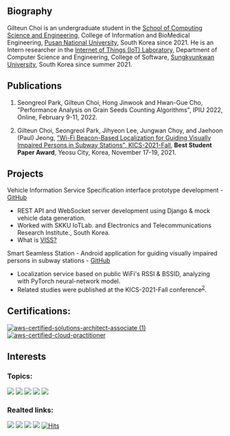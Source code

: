 ## Biography

Gilteun Choi is an undergraduate student in the [School of Computing Science and Engineering](https://cse.pusan.ac.kr/cseEng/index..do), College of Information and BioMedical Engineering, [Pusan National University](https://www.pusan.ac.kr/eng/Main.do), South Korea since 2021. He is an Intern researcher in the [Internet of Things (IoT) Laboratory](http://iotlab.skku.edu/index.php), Department of Computer Science and Engineering, College of Software, [Sungkyunkwan University](https://www.skku.edu/eng/), South Korea since summer 2021.

## Publications 

1. Seongreol Park, Gilteun Choi, Hong Jinwook and Hwan-Gue Cho, "Performance Analysis on Grain Seeds Counting Algorithms", IPIU 2022, Online, February 9-11, 2022.

2. Gilteun Choi, Seongreol Park, Jihyeon Lee, Jungwan Choy, and Jaehoon (Paul) Jeong, ["Wi-Fi Beacon-Based Localization for Guiding Visually Impaired Persons in Subway Stations", KICS-2021-Fall](http://iotlab.skku.edu/publications/domestic-conference/WiFi-Beacon-Localization-KICS-2021-Fall.pdf), <b>Best Student Paper Award</b>, Yeosu City, Korea, November 17-19, 2021.

## Projects

Vehicle Information Service Specification interface prototype development - [GitHub](https://github.com/skku-iotlab/viss_backend)<br>
- REST API and WebSocket server development using Django & mock vehicle data generation.
- Worked with SKKU IoTLab. and Electronics and Telecommunications Research Institute., South Korea.
- What is [VISS?](https://www.w3.org/TR/viss2-core/)

Smart Seamless Station - Android application for guiding visually impaired persons in subway stations - [GitHub](https://github.com/gilteunchoi/3S)<br>
- Localization service based on public WiFi's RSSI & BSSID, analyzing with PyTorch neural-network model. 
- Related studies were published at the KICS-2021-Fall conference<sup>[2](http://iotlab.skku.edu/publications/domestic-conference/WiFi-Beacon-Localization-KICS-2021-Fall.pdf)</sup>.<br>

## Certifications:
[![aws-certified-solutions-architect-associate (1)](https://user-images.githubusercontent.com/61682534/156750419-1f579af3-64fb-4dfe-b337-987304234bf4.png)](https://www.credly.com/badges/f53f8506-56ba-4c42-9c36-10b76cd17146/public_url)
[![aws-certified-cloud-practitioner](https://user-images.githubusercontent.com/61682534/156750469-739c419b-a4ea-47ea-9cac-92253a3230cb.png)](https://www.credly.com/badges/cdd98f16-d80d-4bdb-b745-984296205154/public_url)

## Interests
### Topics:
<a href="https://omnetpp.org/"><img src="https://img.shields.io/badge/OMNet++-196f93?style=flat"/></a>
<a href="https://www.eclipse.org/sumo/"><img src="https://img.shields.io/badge/SUMO-338033?style=flat"/></a>
<a href="https://inet.omnetpp.org/"><img src="https://img.shields.io/badge/INET-2fa4e7?style=flat"/></a>
<a href="https://www.w3.org/TR/vehicle-information-service/"><img src="https://img.shields.io/badge/VISS-1a5e9a?style=flat"/></a>
<a href="https://www.djangoproject.com/"><img src="https://img.shields.io/badge/Django-0C4B33?style=flat"/></a>

### Realted links:
<a href="https://mailcar.com"><img src="https://img.shields.io/badge/Blog-e9dcbe?style=flat"/></a>
<a href="https://cse.pusan.ac.kr/cse/27725/subview.do"><img src="https://img.shields.io/badge/CodeCoach-196f93?style=flat"/></a>
<a href="https://scholar.google.com/citations?user=WYW1S4wAAAAJ"><img src="https://img.shields.io/badge/Google Scholar-4285F4?style=flat&logo=GoogleScholar&logoColor=white"/></a>
<a href="https://www.dbpia.co.kr/author/authorDetail?ancId=5079461"><img src="https://img.shields.io/badge/DBpia-ef4348?style=flat"/></a>
[![Hits](https://hits.seeyoufarm.com/api/count/incr/badge.svg?url=https%3A%2F%2Fgithub.com%2Fgilteunchoi&count_bg=%23000000&title_bg=%23000000&icon=github.svg&icon_color=%23FFFFFF&title=hits&edge_flat=false)](https://hits.seeyoufarm.com)
